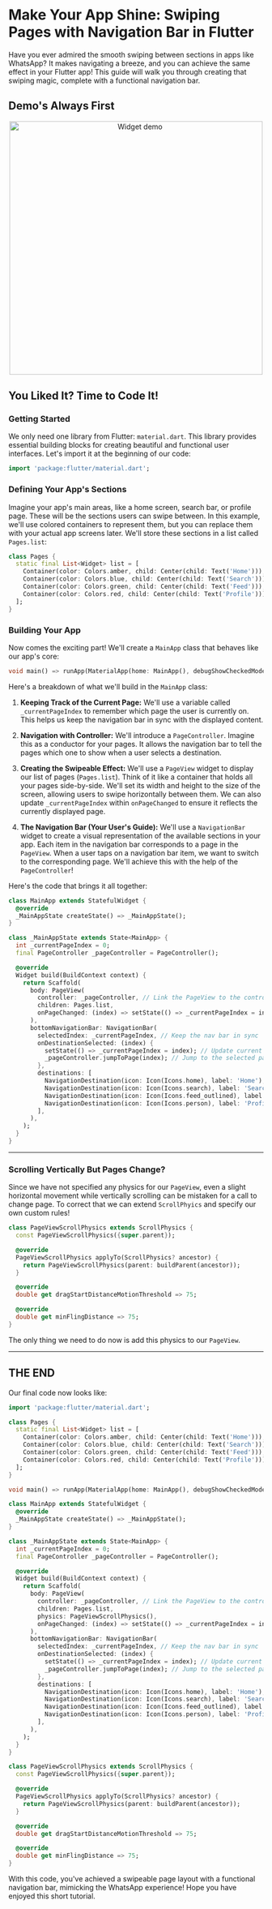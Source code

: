 # Make Your App Shine: Swiping Pages with Navigation Bar in Flutter

Have you ever admired the smooth swiping between sections in apps like WhatsApp? It makes navigating a breeze, and you can achieve the same effect in your Flutter app! This guide will walk you through creating that swiping magic, complete with a functional navigation bar.

## Demo's Always First

<p align="center">
<img src="https://github.com/Tejaromalius/FlutterSwipeablePages/raw/main/assets/demo.gif" alt="Widget demo"  height=500/>
</p>

## You Liked It? Time to Code It!

### Getting Started

We only need one library from Flutter: `material.dart`. This library provides essential building blocks for creating beautiful and functional user interfaces. Let's import it at the beginning of our code:

```dart
import 'package:flutter/material.dart';
```

### Defining Your App's Sections

Imagine your app's main areas, like a home screen, search bar, or profile page. These will be the sections users can swipe between. In this example, we'll use colored containers to represent them, but you can replace them with your actual app screens later. We'll store these sections in a list called `Pages.list`:

```dart
class Pages {
  static final List<Widget> list = [
    Container(color: Colors.amber, child: Center(child: Text('Home'))),
    Container(color: Colors.blue, child: Center(child: Text('Search'))),
    Container(color: Colors.green, child: Center(child: Text('Feed'))),
    Container(color: Colors.red, child: Center(child: Text('Profile'))),
  ];
}
```

### Building Your App

Now comes the exciting part! We'll create a `MainApp` class that behaves like our app's core:

```dart
void main() => runApp(MaterialApp(home: MainApp(), debugShowCheckedModeBanner: false));
```

Here's a breakdown of what we'll build in the `MainApp` class:

1. **Keeping Track of the Current Page:** We'll use a variable called `_currentPageIndex` to remember which page the user is currently on. This helps us keep the navigation bar in sync with the displayed content.

2. **Navigation with Controller:** We'll introduce a `PageController`. Imagine this as a conductor for your pages. It allows the navigation bar to tell the pages which one to show when a user selects a destination.

3. **Creating the Swipeable Effect:** We'll use a `PageView` widget to display our list of pages (`Pages.list`). Think of it like a container that holds all your pages side-by-side. We'll set its width and height to the size of the screen, allowing users to swipe horizontally between them. We can also update `_currentPageIndex` within `onPageChanged` to ensure it reflects the currently displayed page.

4. **The Navigation Bar (Your User's Guide):** We'll use a `NavigationBar` widget to create a visual representation of the available sections in your app. Each item in the navigation bar corresponds to a page in the `PageView`. When a user taps on a navigation bar item, we want to switch to the corresponding page. We'll achieve this with the help of the `PageController`!

Here's the code that brings it all together:

```dart
class MainApp extends StatefulWidget {
  @override
  _MainAppState createState() => _MainAppState();
}

class _MainAppState extends State<MainApp> {
  int _currentPageIndex = 0;
  final PageController _pageController = PageController();

  @override
  Widget build(BuildContext context) {
    return Scaffold(
      body: PageView(
        controller: _pageController, // Link the PageView to the controller
        children: Pages.list,
        onPageChanged: (index) => setState(() => _currentPageIndex = index),
      ),
      bottomNavigationBar: NavigationBar(
        selectedIndex: _currentPageIndex, // Keep the nav bar in sync
        onDestinationSelected: (index) {
          setState(() => _currentPageIndex = index); // Update current page
          _pageController.jumpToPage(index); // Jump to the selected page
        },
        destinations: [
          NavigationDestination(icon: Icon(Icons.home), label: 'Home'),
          NavigationDestination(icon: Icon(Icons.search), label: 'Search'),
          NavigationDestination(icon: Icon(Icons.feed_outlined), label: 'Feed'),
          NavigationDestination(icon: Icon(Icons.person), label: 'Profile'),
        ],
      ),
    );
  }
}
```
---
### Scrolling Vertically But Pages Change?

Since we have not specified any physics for our `PageView`, even a slight horizontal movement while vertically scrolling can be mistaken for a call to change page. To correct that we can extend `ScrollPhyics` and specify our own custom rules!
```dart
class PageViewScrollPhysics extends ScrollPhysics {
  const PageViewScrollPhysics({super.parent});

  @override
  PageViewScrollPhysics applyTo(ScrollPhysics? ancestor) {
    return PageViewScrollPhysics(parent: buildParent(ancestor));
  }

  @override
  double get dragStartDistanceMotionThreshold => 75;

  @override
  double get minFlingDistance => 75;
}
```
The only thing we need to do now is add this physics to our `PageView`.

---
## THE END
 Our final code now looks like:
```dart
import 'package:flutter/material.dart';

class Pages {
  static final List<Widget> list = [
    Container(color: Colors.amber, child: Center(child: Text('Home'))),
    Container(color: Colors.blue, child: Center(child: Text('Search'))),
    Container(color: Colors.green, child: Center(child: Text('Feed'))),
    Container(color: Colors.red, child: Center(child: Text('Profile'))),
  ];
}

void main() => runApp(MaterialApp(home: MainApp(), debugShowCheckedModeBanner: false));

class MainApp extends StatefulWidget {
  @override
  _MainAppState createState() => _MainAppState();
}

class _MainAppState extends State<MainApp> {
  int _currentPageIndex = 0;
  final PageController _pageController = PageController();

  @override
  Widget build(BuildContext context) {
    return Scaffold(
      body: PageView(
        controller: _pageController, // Link the PageView to the controller
        children: Pages.list,
        physics: PageViewScrollPhysics(),
        onPageChanged: (index) => setState(() => _currentPageIndex = index),
      ),
      bottomNavigationBar: NavigationBar(
        selectedIndex: _currentPageIndex, // Keep the nav bar in sync
        onDestinationSelected: (index) {
          setState(() => _currentPageIndex = index); // Update current page
          _pageController.jumpToPage(index); // Jump to the selected page
        },
        destinations: [
          NavigationDestination(icon: Icon(Icons.home), label: 'Home'),
          NavigationDestination(icon: Icon(Icons.search), label: 'Search'),
          NavigationDestination(icon: Icon(Icons.feed_outlined), label: 'Feed'),
          NavigationDestination(icon: Icon(Icons.person), label: 'Profile'),
        ],
      ),
    );
  }
}

class PageViewScrollPhysics extends ScrollPhysics {
  const PageViewScrollPhysics({super.parent});

  @override
  PageViewScrollPhysics applyTo(ScrollPhysics? ancestor) {
    return PageViewScrollPhysics(parent: buildParent(ancestor));
  }

  @override
  double get dragStartDistanceMotionThreshold => 75;

  @override
  double get minFlingDistance => 75;
}
```

With this code, you've achieved a swipeable page layout with a functional navigation bar, mimicking the WhatsApp experience! Hope you have enjoyed this short tutorial.